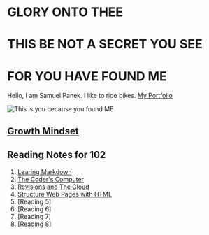 # GLORY ONTO THEE
# THIS BE NOT A SECRET YOU SEE
# FOR YOU HAVE FOUND ME

Hello, I am Samuel Panek. I like to ride bikes. [My Portfolio](https://github.com/spamuelranek)

![This is you because you found ME](godish.jpeg)

## [Growth Mindset](README.md)

## Reading Notes for 102
1. [Learing Markdown](learning-markdown.md)
2. [The Coder's Computer](the-coders-computer.md)
3. [Revisions and The Cloud](revisions-and-the-cloud.md)
4. [Structure Web Pages with HTML](html-notes.md)
5. [Reading 5]
6. [Reading 6]
7. [Reading 7]
8. [Reading 8]